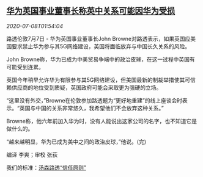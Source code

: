 <!--1594174994000-->
[华为英国事业董事长称英中关系可能因华为受损](https://cn.reuters.com/article/huawei-britain-0707-tues-idCNKBS24907E)
------

<div><i>2020-07-08T01:54:04</i></div><div class="StandardArticleBody_body"><p>路透伦敦7月7日 - 华为英国事业董事长John Browne对路透表示，如果英国应美国要求禁止华为参与其5G网络建设，英国将面临放弃与中国长久关系的风险。 </p><p>John Browne称，华为已成为中美贸易争端中的政治皮球，在这一过程中英国有可能受到连累。 </p><p>英国今年稍早允许华为有限参与其5G网络建设，但美国最新的制裁举措使其可信赖供应商的地位受到质疑，英国政府可能会采取更为强硬的立场。 </p><p>“这里没有外交，”Browne在伦敦参加路透题为“更好地重建”的线上座谈会时表示。“英国与中国的关系非常悠久，我希望他们不会放弃这种关系。” </p><p>Browne称，他六年前加入华为时，没有人能说出这家公司的名字，也不知道它是做什么的。 </p><p>“越来越明显，华为已成为美中之间的政治皮球，”他说。(完)  </p><div class="Attribution_container"><div class="Attribution_attribution"><p class="Attribution_content">编译 李爽；审校 张荻 </p></div></div><div class="StandardArticleBody_trustBadgeContainer"><span class="StandardArticleBody_trustBadgeTitle">我们的标准：</span><span class="trustBadgeUrl"><a href="https://www.thomsonreuters.cn/content/dam/openweb/documents/pdf/china/brochures/about-us-1.pdf">汤森路透“信任原则”</a></span></div></div>
